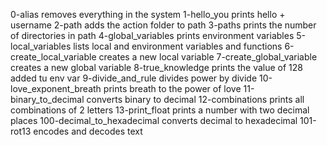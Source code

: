 0-alias removes everything in the system
1-hello_you prints hello + username
2-path adds the action folder to path
3-paths prints the number of directories in path
4-global_variables prints environment variables
5-local_variables lists local and environment variables and functions
6-create_local_variable creates a new local variable
7-create_global_variable creates a new global variable
8-true_knowledge prints the value of 128 added tu env var
9-divide_and_rule divides power by divide
10-love_exponent_breath prints breath to the power of love
11-binary_to_decimal converts binary to decimal
12-combinations prints all combinations of 2 letters
13-print_float prints a number with two decimal places
100-decimal_to_hexadecimal converts decimal to hexadecimal
101-rot13 encodes and decodes text
